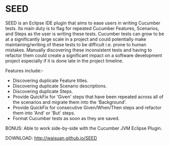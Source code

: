 # SEED
SEED is an Eclipse IDE plugin that aims to ease users in writing Cucumber tests. Its main duty is to flag for repeated Cucumber Features, Scenarios, and Steps as the user is writing these tests. Cucumber tests can grow to be at a significantly large scale in a project and could potentially make maintaining/writing of these tests to be difficult i.e. prone to human mistakes. Manually discovering these inconsistent tests and having to refactor them could create a significant impact on a software development project especially if it is done late in the project timeline.

Features include:-
- Discovering duplicate Feature titles.
- Discovering duplicate Scenario descriptions.
- Discovering duplicate Steps.
- Provide QuickFix for 'Given' steps that have been repeated across all of the scenarios and migrate them into the 'Background'.
- Provide QuickFix for consecutive Given/When/Then steps and refactor them into 'And' or 'But' steps.
- Format Cucumber tests as soon as they are saved.

BONUS: Able to work side-by-side with the Cucumber JVM Eclipse Plugin.

DOWNLOAD: http://waisuan.github.io/SEED
